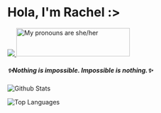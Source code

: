 <h1> Hola, I'm Rachel :> </h1>
<a href="https://avatars1.githubusercontent.com/u/69704760?s=460&u=f0e19a61f487410600b7f15ec4a2bfe4e9947f9b&v=4">
  <img src="https://avatars1.githubusercontent.com/u/69704760?s=460&u=f0e19a61f487410600b7f15ec4a2bfe4e9947f9b&v=4.png?size=50">
</a>

<a href="https://pronouns.vercel.app" title="Add pronouns to your own profile">
  <img src="https://pronouns.vercel.app/she/her?gradient=stellar" width="256" height="64" alt="My pronouns are she/her">
</a>
<h5>
✨Nothing is impossible. Impossible is nothing.✨
</h5>


![Github Stats](https://github-readme-stats.vercel.app/api?username=nitesphere08&count_private=true&show_icons=true&theme=default&include_all_commits=true&icon_color=ffffff)

![Top Languages](https://github-readme-stats.vercel.app/api/top-langs/?username=nitesphere08&theme=default)






<!--
**nitesphere08/nitesphere08** is a ✨ _special_ ✨ repository because its `README.md` (this file) appears on your GitHub profile.

Here are some ideas to get you started:

- 🔭 I’m currently working on ...
- 🌱 I’m currently learning ...
- 👯 I’m looking to collaborate on ...
- 🤔 I’m looking for help with ...
- 💬 Ask me about ...
- 📫 How to reach me: ...
- 😄 Pronouns: ...
- ⚡ Fun fact: ...
-->

